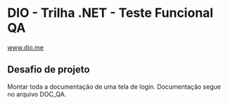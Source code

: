 # DIO - Trilha .NET - Teste Funcional QA
www.dio.me

## Desafio de projeto
Montar toda a documentação de uma tela de login.
Documentação segue no arquivo DOC_QA.

